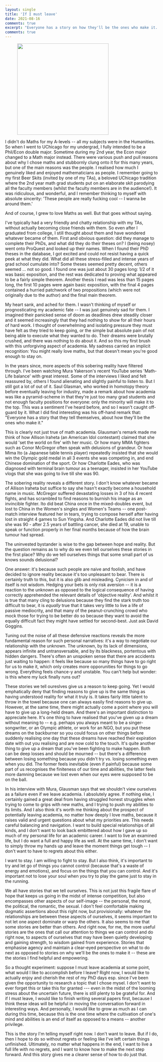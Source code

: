```yaml
---
layout: single
title: 'If I must leave'
date: 2021-08-16
comments: true
excerpt: "Everyone has a story on how they'll be the ones who make it. However, as time goes on, reality filters in. For most of us, we eventually have to confront the sobering possibility that ... maybe we won't be able to stay. This post contains some musings about this issue, inspired by a question I've posed myself: 'Suppose if I must leave academia, what would I like to accomplish so that I leave without regrets?'"
comments: true
---
```


<figure>  
<img src='https://puzzledoyster.github.io/images/onleavingphoto.jpg' width="300" 
     height="300" class ="center">
</figure>

I didn't do Maths for my A-levels -- all my subjects were in the Humanities. So when I went to UChicago for my undergrad, I fully intended to be a Phil/Econ double major. Sometime during my 2nd year, the Econ major changed to a Math major instead. There were various push and pull reasons about why I chose maths and stubbornly clung onto it for this many years, but one of the main reasons was the people. I realised how much I genuinely liked and enjoyed mathematicians as people. I remember going to my first Beer Skits (invited by one of my TAs), a beloved UChicago tradition where the 2nd year math grad students put on an elaborate skit parodying all the faculty members (whilst the faculty members are in the audience!). It was ridiculous, and wonderful, and I remember thinking to myself with absolute sincerity: 'These people are really fucking cool -- I wanna be around them.' 


And of course, I grew to love Maths as well. But that goes without saying.


I've typically had a very friendly and chatty relationship with my TAs, without actually becoming close friends with them. So even after I graduated from college, I still thought about them and have wondered whatever became of them. First and obvious question: did they manage to complete their PhDs, and what did they do their theses on? I (being nosey) went onto ProQuest and looked up their names. When I found their PhD theses in the database, I got excited and could not resist having a quick peek at what they did. What did all these stress-filled and intense years of grad school cumulate into? Some theses seemed pretty decent, others seemed ... not so good. I found one was just about 30 pages long: 1/2 of it was basic exposition, and the rest was dedicated to proving what appeared to be a fairly simple theorem. Another thesis I read was less than 15 pages long, the first 10 pages were again basic exposition, with the final 4 pages contained a hurried patchwork of two propositions (which were not originally due to the author) and the final main theorem. 


My heart sank, and ached for them. I wasn't thinking of myself or prognosticating my academic fate -- I was just genuinely sad for them. I imagined their panicked sense of doom as deadlines drew steadily closer and it seemed increasingly that they had nothing to show for all their hours of hard work. I thought of overwhelming and isolating pressure they must have felt as they tried to keep going, or the simple but absolute pain of not being able to execute what they wanted to do. Their dreams were brutally crushed, and there was nothing to do about it. And so this my first brush with this unforgiving aspect of academia. My sadness carried an implicit recognition: You might really love maths, but that doesn't mean you're good enough to stay on.


In the years since, more aspects of this sobering reality have filtered through. I've been watching Mura Yakerson's recent YouTube series 'Math-Life balance' with great interest. Some of the interviews I liked and felt reassured by, others I found alienating and slightly painful to listen to. But I still got a lot of out of it. Saul Glasman, who worked in homotopy theory before eventually leaving for industry, made a remark about how academia was like a pyramid-scheme in that they're just too many grad students and not enough faculty positions for everyone: only the minority will make it to the top. This was a sentiment I've heard before, and so I wasn't caught off-guard by it. What I did find interesting was his off-hand remark that: "Everyone has a story that they tell themselves, about how they'll be the ones who make it." 

This is clearly not just true of math academia. Glausman's remark made me think of how Allison Iraheta (an American Idol contestant) claimed that she would 'set the world on fire' with her music. Or how many MMA fighters such as Conor McGregor often speak with delusions of grandeur. Or how Mima Ito (a Japanese table tennis player) repeatedly insisted that she would win the Olympic gold medal in all 3 events she was competing in, and end Chinese domination of the sport. Or how Charlotte Eades, who was diagnosed with terminal brain tumour as a teenager, insisted in her YouTube vlogs that she was going to live till she was 90.

The sobering reality reveals a different story. I don't know whatever became of Allison Iraheta but suffice to say she hasn't exactly become a household name in music. McGregor suffered devastating losses in 3 of his 4 recent fights, and has scrambled to find reasons to burnish his image as an invincible fighter. Ito did beat China once in the mixed-doubles event, but lost to China in the Women's singles and Women's Teams -- one post-match interview featured her in tears, trying to compose herself after having lost in straight 4 games to Sun Yingsha. And Charlotte Eades did not live till she was 90 - after 2.5 years of battling cancer, she died at 19, unable to speak or function properly in her final months because of how the brain tumour had spread.


The uninvested bystander is wise to the gap between hope and reality. But the question remains as to why do we even tell ourselves these stories in the first place? Why do we tell ourselves things that some small part of us knows sounds delusional?

One answer: it's because such people are naive and foolish, and have decided to ignore reality because it's too unpleasant to bear. There is certainly truth to this, but it is also glib and misleading. Cynicism in and of itself is not wisdom. Hedging your bets is only risk aversion -- it is a reaction to the unknown as opposed to the logical consequence of having correctly apprehended the relevant details of 'objective reality'. And whilst it is true that many cling to delusions because they find the stark truth too difficult to bear, it is <i>equally</i> true that it takes very little to live a life of passive mediocrity, and that many of the peanut-crunching crowd who mock those for trying to be better do so because they want to avoid the equally difficult fact they might have settled for second-best. Just ask David Goggins.

Tuning out the noise of all these defensive reactions reveals the more fundamental reason for such personal narratives: it's a way to negotiate our relationship with the unknown. The unknown, by its lack of dimensions, appears infinite and untransversable, and by its blackness, portentous with hidden dangers. There's often an unspoken sense that there are accidents just waiting to happen: it feels like because so many things have to go right for us to make it, which only creates more opporunities for things to go wrong. Everything feels chance-y and unstable. You can't help but wonder: is this where my luck finally runs out?

These stories we tell oureslves give us a reason to keep going. Yet I would emphatically deny that finding reasons to give up is the same thing as having understood reality for what it truly is. It takes fairly little talent to throw in the towel because one can always easily find reasons to give up. However, at the same time, there might actually come a point where you will have to give up a long-held dream. And there's an important distinction to appreciate here. It's one thing to have realised that you've given up a dream without meaning to -- e.g. perhaps you always meant to be a singer-songwriter, or an Olympic athlete, or work for an NGO, but you put these dreams on the backburner so you could focus on other things before suddenly realising one day that these dreams have reached their expiration date with out you realising and are now cold to the touch. It's quite another thing to give up a dream that you've been fighting to make happen. Both can be deep losses and should be mourned -- but there's a difference between losing something because you didn't try vs. losing something even when you did. The former feels inevitable (even if painful) because some part of us recognises the finiteness of our time and abilities, the latter feels more damning because we lost even when our eyes were supposed to be on the ball. 


In his interview with Mura, Glausman says that we shouldn't view ourselves as a failure even if we leave academia. I absolutely agree. If nothing else, I certainly gained a great deal from having struggled honest struggles when trying to come to grips with new maths, and I trying to push my abilities to its limits. And I also think it's worth me thinking about the prospect of potentially leaving academia, no matter how deeply I love maths, because it raises valid and urgent questions about what my priorities are. This needs careful balancing and navigation. I want to build special relationships of all kinds, and I don't want to look back embittered about how I gave up so much of my personal life for an academic career. I want to live an examined life, but I do want a full and happy life as well. At the same time, I don't want to simply throw my hands up and leave the moment things get tough -- I don't want to have to regrets about this either. 

I want to stay. I am willing to fight to stay. But I also think, it's important to try and let go of things you cannot control (because that's a waste of energy and emotions), and focus on the things that you can control. And it's important not to lose your soul when you try to play the game just to stay in the running. 

We all have stories that we tell ourselves. This is not just this fragile flare of hope that keeps us going in the midst of intense competition, but also encompasses other aspects of our self-image -- the personal, the moral, the political, the romantic, the sexual. I don't feel comfortable making dogmatic assertions about this right now, but provisionally: whatever the relationships are between these aspects of ourselves, it seems important to not let one aspect dominate or warp the others. It also seems to me that some stories are better than others. And right now, for me, the more useful stories are the ones that call our attention to things we can control and do right now, to aspects of ourselves that may have been quietly developing and gaining strength, to wisdom gained from experience. Stories that emphasise agency and maintain a clear-eyed perspective on what to do next as opposed to stories on why we'll be the ones to make it -- these are the stories I find helpful and empowering.   

So a thought experiment: suppose I must leave academia at some point, what would I like to accomplish before I leave? Right now, I would like to actually enjoy and cherish the rest of my PhD days esp. since I've been given the opportunity to research a topic that I chose mysel. I don't want to ever forget this or take this for granted --- even in the midst of the looming stress about the uncertain future, there is still plenty to be grateful for. And if I must leave, I would like to finish writing several papers first, because I think these ideas will be helpful in moving the conversation forward in interesting ways. And personally, I would like to grow as much as I can during this time, because this is the one time where the cultivation of one's mind and abilities is an end of itself as opposed to a means -- another privilege. 


This is the story I'm telling myself right now. I don't want to leave. But if I do, then I hope to do so without regrets or feeling like I've left certain things unfinished. Ultimately, no matter what happens in the end, I want to live a full life with no regrets, and I want to know how to make the next step forward. And this story gives me a clearer sense of how to do just that.




